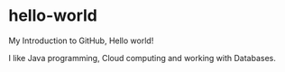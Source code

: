 # hello-world
My Introduction to GitHub, Hello world!

I like Java programming, Cloud computing and working with Databases.

